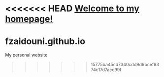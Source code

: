 <<<<<<< HEAD
[Welcome to my homepage!](https://babahooja.github.io/)
=======
# fzaidouni.github.io
My personal website
>>>>>>> 15775ba45cd7340cdd9d9bcef9374c17d7acc99f
